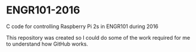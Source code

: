 # ENGR101-2016
C code for controlling Raspberry Pi 2s in ENGR101 during 2016

This repository was created so I could do some of the work required for me to understand how GitHub works.
